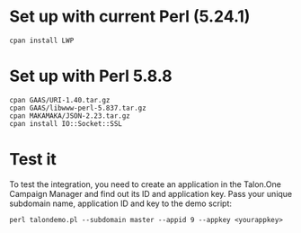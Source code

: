 # Set up with current Perl (5.24.1)

    cpan install LWP

# Set up with Perl 5.8.8

    cpan GAAS/URI-1.40.tar.gz
    cpan GAAS/libwww-perl-5.837.tar.gz
    cpan MAKAMAKA/JSON-2.23.tar.gz
    cpan install IO::Socket::SSL

# Test it

To test the integration, you need to create an application in the Talon.One Campaign Manager and find out its ID and application key. Pass your unique subdomain name, application ID and key to the demo script:

    perl talondemo.pl --subdomain master --appid 9 --appkey <yourappkey> 
